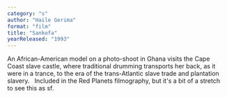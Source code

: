 ```yaml
---
category: "s"
author: "Haile Gerima"
format: "film"
title: "Sankofa"
yearReleased: "1993"
---
```

An African-American model on a photo-shoot in Ghana visits the Cape Coast slave castle, where traditional drumming transports her back, as it were in a trance, to the era of the trans-Atlantic slave trade and plantation slavery.
 
Included in the Red Planets filmography, but it's a bit of a stretch to see this as sf.
 